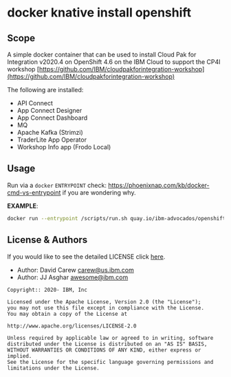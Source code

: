 # docker knative install openshift

## Scope

A simple docker container that can be used to install Cloud Pak for Integration v2020.4 on OpenShift 4.6 on the IBM Cloud to support the CP4I workshop [https://github.com/IBM/cloudpakforintegration-workshop](https://github.com/IBM/cloudpakforintegration-workshop)

The following are installed:
- API Connect
- App Connect Designer
- App Connect Dashboard
- MQ
- Apache Kafka (Strimzi)
- TraderLite App Operator
- Workshop Info app (Frodo Local)


## Usage

Run via a `docker` `ENTRYPOINT` check: <https://phoenixnap.com/kb/docker-cmd-vs-entrypoint> if you are wondering why.

**EXAMPLE**:
```bash
docker run --entrypoint /scripts/run.sh quay.io/ibm-advocados/openshift-cli-base:4.5 "CLUSTER" "APIKEY" "ENTITLEMENT_KEY" "FRODO_LOCAL_IMAGE"
```

## License & Authors

If you would like to see the detailed LICENSE click [here](./LICENSE).

- Author: David Carew <carew@us.ibm.com>
- Author: JJ Asghar <awesome@ibm.com>

```text
Copyright:: 2020- IBM, Inc

Licensed under the Apache License, Version 2.0 (the "License");
you may not use this file except in compliance with the License.
You may obtain a copy of the License at

http://www.apache.org/licenses/LICENSE-2.0

Unless required by applicable law or agreed to in writing, software
distributed under the License is distributed on an "AS IS" BASIS,
WITHOUT WARRANTIES OR CONDITIONS OF ANY KIND, either express or implied.
See the License for the specific language governing permissions and
limitations under the License.
```
